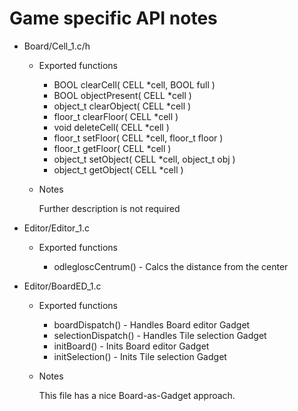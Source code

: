 # Game specific API notes
	
- Board/Cell_1.c/h

	- Exported functions
	
		- BOOL clearCell( CELL *cell, BOOL full )
		- BOOL objectPresent( CELL *cell )
		- object_t clearObject( CELL *cell )
		- floor_t clearFloor( CELL *cell )
		- void deleteCell( CELL *cell )
		- floor_t setFloor( CELL *cell, floor_t floor )
		- floor_t getFloor( CELL *cell )
		- object_t setObject( CELL *cell, object_t obj )
		- object_t getObject( CELL *cell )
		
	- Notes
	
		Further description is not required

- Editor/Editor_1.c

	- Exported functions
	
		- odlegloscCentrum() - Calcs the distance from the center
		
- Editor/BoardED_1.c
	
	- Exported functions
	
		- boardDispatch() - Handles Board editor Gadget
		- selectionDispatch() - Handles Tile selection Gadget
		- initBoard() - Inits Board editor Gadget
		- initSelection() - Inits Tile selection Gadget

	- Notes
		
		This file has a nice Board-as-Gadget approach.
